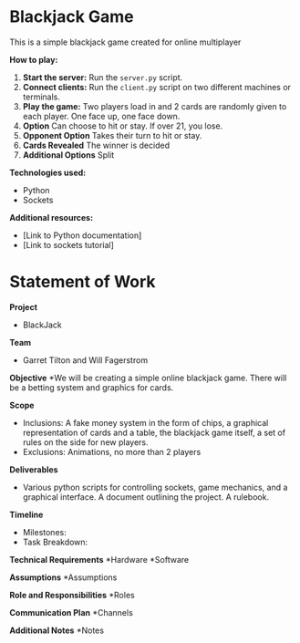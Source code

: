 # Blackjack Game

This is a simple blackjack game created for online multiplayer

**How to play:**
1. **Start the server:** Run the `server.py` script.
2. **Connect clients:** Run the `client.py` script on two different machines or terminals.
3. **Play the game:** Two players load in and 2 cards are randomly given to each player. One face up, one face down.
4. **Option** Can choose to hit or stay. If over 21, you lose.
5. **Opponent Option** Takes their turn to hit or stay.
6. **Cards Revealed** The winner is decided
7. **Additional Options** Split

**Technologies used:**
* Python
* Sockets

**Additional resources:**
* [Link to Python documentation]
* [Link to sockets tutorial]

# Statement of Work

**Project**
* BlackJack

**Team**
* Garret Tilton and Will Fagerstrom

**Objective**
*We will be creating a simple online blackjack game. There will be a betting system and graphics for cards.

**Scope**
* Inclusions: A fake money system in the form of chips, a graphical representation of cards and a table, the blackjack game itself, a set of rules on the side for new players.
* Exclusions: Animations, no more than 2 players

**Deliverables**
* Various python scripts for controlling sockets, game mechanics, and a graphical interface. A document outlining the project. A rulebook.

**Timeline**
* Milestones:
* Task Breakdown:

**Technical Requirements**
*Hardware
*Software

**Assumptions**
*Assumptions

**Role and Responsibilities**
*Roles

**Communication Plan**
*Channels

**Additional Notes**
*Notes
